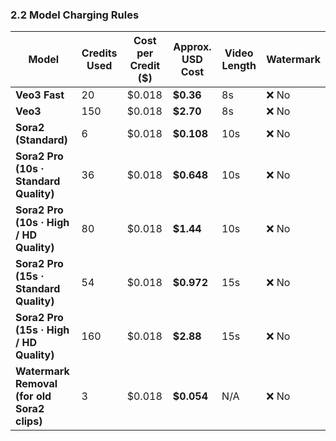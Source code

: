 ### 2.2 Model Charging Rules

| **Model** | **Credits Used** | **Cost per Credit ($)** | **Approx. USD Cost** | **Video Length** | **Watermark** |
| --- | --- | --- | --- | --- | --- |
| **Veo3 Fast** | 20 | $0.018 | **$0.36** | 8s | ❌ No |
| **Veo3** | 150 | $0.018 | **$2.70** | 8s | ❌ No |
| **Sora2 (Standard)** | 6 | $0.018 | **$0.108** | 10s | ❌ No |
| **Sora2 Pro (10s · Standard Quality)** | 36 | $0.018 | **$0.648** | 10s | ❌ No |
| **Sora2 Pro (10s · High / HD Quality)** | 80 | $0.018 | **$1.44** | 10s | ❌ No |
| **Sora2 Pro (15s · Standard Quality)** | 54 | $0.018 | **$0.972** | 15s | ❌ No |
| **Sora2 Pro (15s · High / HD Quality)** | 160 | $0.018 | **$2.88** | 15s | ❌ No |
| **Watermark Removal (for old Sora2 clips)** | 3 | $0.018 | **$0.054** | N/A | ❌ No |